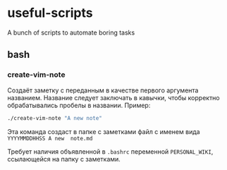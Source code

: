# useful-scripts
A bunch of scripts to automate boring tasks

## bash

### create-vim-note

Создаёт заметку с переданным в качестве первого аргумента названием. Название
следует заключать в кавычки, чтобы корректно обрабатывались пробелы в названии.
Пример:

```bash
./create-vim-note "A new note"
```

Эта команда создаст в папке с заметками файл с именем вида `YYYYMMDDHHSS A new 
note.md`

Требует наличия объявленной в `.bashrc` переменной `PERSONAL_WIKI`, ссылающейся 
на папку с заметками.
